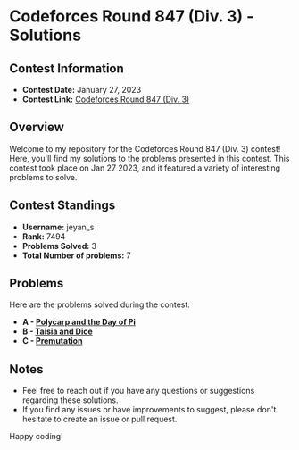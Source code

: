 # Codeforces Round 847 (Div. 3) - Solutions

## Contest Information

- **Contest Date:** January 27, 2023
- **Contest Link:** [Codeforces Round 847 (Div. 3)](https://codeforces.com/contest/1790)

## Overview

Welcome to my repository for the Codeforces Round 847 (Div. 3) contest! Here, you'll find my solutions to the problems presented in this contest. This contest took place on Jan 27 2023, and it featured a variety of interesting problems to solve.

## Contest Standings

- **Username:** jeyan_s
- **Rank:** 7494
- **Problems Solved:** 3
- **Total Number of problems:** 7

## Problems

Here are the problems solved during the contest:

- **A - [Polycarp and the Day of Pi](https://codeforces.com/contest/1790/problem/A)**
- **B - [Taisia and Dice](https://codeforces.com/contest/1790/problem/B)**
- **C - [Premutation](https://codeforces.com/contest/1790/problem/C)**

## Notes

- Feel free to reach out if you have any questions or suggestions regarding these solutions.
- If you find any issues or have improvements to suggest, please don't hesitate to create an issue or pull request.
  

Happy coding!
